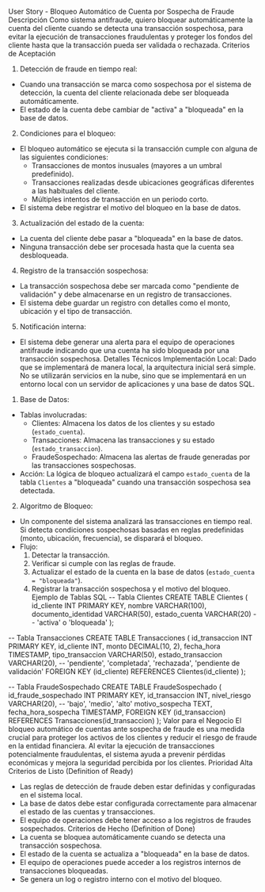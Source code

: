 User Story - Bloqueo Automático de Cuenta por Sospecha de Fraude
Descripción
Como sistema antifraude, quiero bloquear automáticamente la cuenta del cliente cuando se detecta una transacción sospechosa, para evitar la ejecución de transacciones fraudulentas y proteger los fondos del cliente hasta que la transacción pueda ser validada o rechazada.
Criterios de Aceptación
1. Detección de fraude en tiempo real:
- Cuando una transacción se marca como sospechosa por el sistema de detección, la cuenta del cliente relacionada debe ser bloqueada automáticamente.
- El estado de la cuenta debe cambiar de "activa" a "bloqueada" en la base de datos.
2. Condiciones para el bloqueo:
- El bloqueo automático se ejecuta si la transacción cumple con alguna de las siguientes condiciones:
    - Transacciones de montos inusuales (mayores a un umbral predefinido).
    - Transacciones realizadas desde ubicaciones geográficas diferentes a las habituales del cliente.
    - Múltiples intentos de transacción en un periodo corto.
- El sistema debe registrar el motivo del bloqueo en la base de datos.
3. Actualización del estado de la cuenta:
- La cuenta del cliente debe pasar a "bloqueada" en la base de datos.
- Ninguna transacción debe ser procesada hasta que la cuenta sea desbloqueada.
4. Registro de la transacción sospechosa:
- La transacción sospechosa debe ser marcada como "pendiente de validación" y debe almacenarse en un registro de transacciones.
- El sistema debe guardar un registro con detalles como el monto, ubicación y el tipo de transacción.
5. Notificación interna:
- El sistema debe generar una alerta para el equipo de operaciones antifraude indicando que una cuenta ha sido bloqueada por una transacción sospechosa.
Detalles Técnicos
Implementación Local:
Dado que se implementará de manera local, la arquitectura inicial será simple. No se utilizarán servicios en la nube, sino que se implementará en un entorno local con un servidor de aplicaciones y una base de datos SQL.
1. Base de Datos:
- Tablas involucradas:
    - Clientes: Almacena los datos de los clientes y su estado (`estado_cuenta`).
    - Transacciones: Almacena las transacciones y su estado (`estado_transaccion`).
    - FraudeSospechado: Almacena las alertas de fraude generadas por las transacciones sospechosas.
- Acción: La lógica de bloqueo actualizará el campo `estado_cuenta` de la tabla `Clientes` a "bloqueada" cuando una transacción sospechosa sea detectada.
2. Algoritmo de Bloqueo:
- Un componente del sistema analizará las transacciones en tiempo real. Si detecta condiciones sospechosas basadas en reglas predefinidas (monto, ubicación, frecuencia), se disparará el bloqueo.
- Flujo:
    1. Detectar la transacción.
    2. Verificar si cumple con las reglas de fraude.
    3. Actualizar el estado de la cuenta en la base de datos (`estado_cuenta = "bloqueada"`).
    4. Registrar la transacción sospechosa y el motivo del bloqueo.
Ejemplo de Tablas SQL
-- Tabla Clientes
CREATE TABLE Clientes (
  id_cliente INT PRIMARY KEY,
  nombre VARCHAR(100),
  documento_identidad VARCHAR(50),
  estado_cuenta VARCHAR(20) -- 'activa' o 'bloqueada'
);

-- Tabla Transacciones
CREATE TABLE Transacciones (
  id_transaccion INT PRIMARY KEY,
  id_cliente INT,
  monto DECIMAL(10, 2),
  fecha_hora TIMESTAMP,
  tipo_transaccion VARCHAR(50),
  estado_transaccion VARCHAR(20), -- 'pendiente', 'completada', 'rechazada', 'pendiente de validación'
  FOREIGN KEY (id_cliente) REFERENCES Clientes(id_cliente)
);

-- Tabla FraudeSospechado
CREATE TABLE FraudeSospechado (
  id_fraude_sospechado INT PRIMARY KEY,
  id_transaccion INT,
  nivel_riesgo VARCHAR(20), -- 'bajo', 'medio', 'alto'
  motivo_sospecha TEXT,
  fecha_hora_sospecha TIMESTAMP,
  FOREIGN KEY (id_transaccion) REFERENCES Transacciones(id_transaccion)
);
Valor para el Negocio
El bloqueo automático de cuentas ante sospecha de fraude es una medida crucial para proteger los activos de los clientes y reducir el riesgo de fraude en la entidad financiera. Al evitar la ejecución de transacciones potencialmente fraudulentas, el sistema ayuda a prevenir pérdidas económicas y mejora la seguridad percibida por los clientes.
Prioridad
Alta
Criterios de Listo (Definition of Ready)
- Las reglas de detección de fraude deben estar definidas y configuradas en el sistema local.
- La base de datos debe estar configurada correctamente para almacenar el estado de las cuentas y transacciones.
- El equipo de operaciones debe tener acceso a los registros de fraudes sospechados.
Criterios de Hecho (Definition of Done)
- La cuenta se bloquea automáticamente cuando se detecta una transacción sospechosa.
- El estado de la cuenta se actualiza a "bloqueada" en la base de datos.
- El equipo de operaciones puede acceder a los registros internos de transacciones bloqueadas.
- Se genera un log o registro interno con el motivo del bloqueo.
